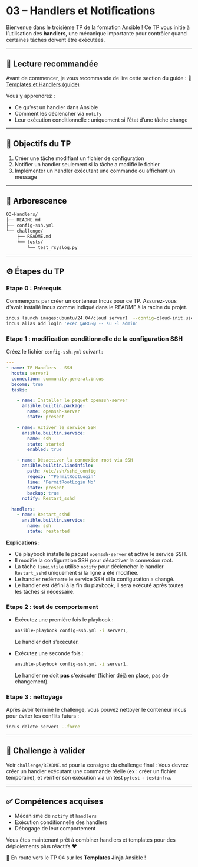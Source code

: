 # 03 – Handlers et Notifications

Bienvenue dans le troisième TP de la formation Ansible ! Ce TP vous initie à
l’utilisation des **handlers**, une mécanique importante pour contrôler quand
certaines tâches doivent être exécutées.

---

## 🧠 Lecture recommandée

Avant de commencer, je vous recommande de lire cette section du guide : 🔗
[Templates et Handlers
(guide)](https://blog.stephane-robert.info/docs/infra-as-code/gestion-de-configuration/ansible/handlers/)

Vous y apprendrez :

* Ce qu’est un handler dans Ansible
* Comment les déclencher via `notify`
* Leur exécution conditionnelle : uniquement si l’état d’une tâche change

---

## 🎯 Objectifs du TP

1. Créer une tâche modifiant un fichier de configuration
2. Notifier un handler seulement si la tâche a modifié le fichier
3. Implémenter un handler exécutant une commande ou affichant un message

---

## 📁 Arborescence

```bash
03-Handlers/
├── README.md
├── config-ssh.yml
└── challenge/
    ├── README.md
    └── tests/
        └── test_rsyslog.py
```

---

## ⚙️ Étapes du TP

### Etape 0 : Prérequis

Commençons par créer un conteneur Incus pour ce TP. Assurez-vous d’avoir
installé Incus comme indiqué dans le README à la racine du projet.

```bash
incus launch images:ubuntu/24.04/cloud server1  --config=cloud-init.user-data="$(cat ../cloud-config.yaml)"
incus alias add login 'exec @ARGS@ -- su -l admin'
```

### Etape 1 : modification conditionnelle de la configuration SSH

Créez le fichier `config-ssh.yml` suivant :

```yaml
---
- name: TP Handlers - SSH
  hosts: server1
  connection: community.general.incus
  become: true
  tasks:

    - name: Installer le paquet openssh-server
      ansible.builtin.package:
        name: openssh-server
        state: present

    - name: Activer le service SSH
      ansible.builtin.service:
        name: ssh
        state: started
        enabled: true

    - name: Désactiver la connexion root via SSH
      ansible.builtin.lineinfile:
        path: /etc/ssh/sshd_config
        regexp: '^PermitRootLogin'
        line: 'PermitRootLogin No'
        state: present
        backup: true
      notify: Restart_sshd

  handlers:
    - name: Restart_sshd
      ansible.builtin.service:
        name: ssh
        state: restarted
```

**Explications :**

- Ce playbook installe le paquet `openssh-server` et active le service SSH.
- Il modifie la configuration SSH pour désactiver la connexion root.
- La tâche `lineinfile` utilise `notify` pour déclencher le handler `Restart_sshd`
  uniquement si la ligne a été modifiée.
- Le handler redémarre le service SSH si la configuration a changé.
- Le handler est défini à la fin du playbook, il sera exécuté après toutes les
  tâches si nécessaire.

### Etape 2 : test de comportement

* Exécutez une première fois le playbook :

  ```bash
  ansible-playbook config-ssh.yml -i server1,
  ```

  Le handler doit s’exécuter.

* Exécutez une seconde fois :

  ```bash
  ansible-playbook config-ssh.yml -i server1,
  ```

  Le handler ne doit **pas** s'exécuter (fichier déjà en place, pas de
  changement).

### Etape 3 : nettoyage

Après avoir terminé le challenge, vous pouvez nettoyer le conteneur incus pour éviter les
conflits futurs :

```bash
incus delete server1 --force
```

---

## 🧪 Challenge à valider

Voir `challenge/README.md` pour la consigne du challenge final : Vous devrez
créer un handler exécutant une commande réelle (ex : créer un fichier
temporaire), et vérifier son exécution via un test `pytest` + `testinfra`.

---

## ✅ Compétences acquises

* Mécanisme de `notify` et `handlers`
* Exécution conditionnelle des handlers
* Débogage de leur comportement

Vous êtes maintenant prêt à combiner handlers et templates pour des déploiements
plus réactifs ❤️

🚀 En route vers le TP 04 sur les **Templates Jinja** Ansible !
